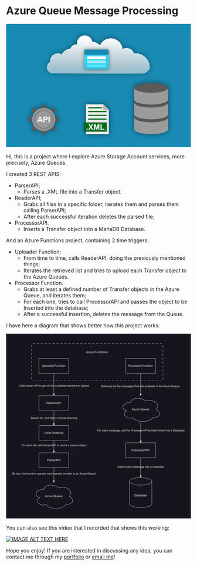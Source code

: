 # Azure Queue Message Processing

![Project Banner](/media/project-banner.png)

Hi, this is a project where I explore Azure Storage Account services, more precisely, Azure Queues.

I created 3 REST APIS:
- ParserAPI;
    - Parses a .XML file into a Transfer object.
- ReaderAPI;
    - Grabs all files in a specific folder, iterates them and parses them calling ParserAPI;
    - After each successful iteration deletes the parsed file;
- ProcessorAPI.
    - Inserts a Transfer object into a MariaDB Database.

And an Azure Functions project, containing 2 time triggers:
- Uploader Function;
    - From time to time, calls ReaderAPI, doing the previously mentioned things;
    - Iterates the retrieved list and tries to upload each Transfer object to the Azure Queues.
- Processor Function.
    - Grabs at least a defined number of Transfer objects in the Azure Queue, and iterates them;
    - For each one, tries to call ProcessorAPI and passes the object to be Inserted into the database;
    - After a successful insertion, deletes the message from the Queue.

I have here a diagram that shows better how this project works:

![Project Diagram](/media/project-diagram.png)

You can also see this video that I recorded that shows this working:

[![IMAGE ALT TEXT HERE](https://img.youtube.com/vi/hZ0GALstjuQ/0.jpg)](https://www.youtube.com/watch?v=hZ0GALstjuQ)

Hope you enjoy! If you are interested in discussing any idea, you can contact me through my [portfolio](https://www.eduardobagarrao.com) or [email me](mailto:general@eduardobagarrao.com)! 

